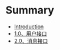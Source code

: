# Summary

* [Introduction](README.md)
* [1.0、用户接口](chapter1.md)
* [2.0、消息接口](203001-xiao-xi-jie-kou.md)

